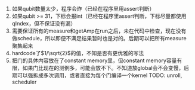 1. 如果qubit数量太少，程序会炸（已经在程序里用assert判断）
2. 如果qubit >= 31，下标会报int（已经在程序里assert判断，下标尽量都使用qIndex，但不保证没有漏）
3. 需要保证所有的measure和getAmp在run之后，未在代码中检查，现在没有做schedule，所以即便不满足结果暂时也是对的。后期可以把所有measure聚集起来
4. hardcode了$1/\sqrt{2}$的值，不知是否有更优雅的写法
5. 把门的具体内容放在了constant memory里，但constant memory容量有限，如果门比现在的测例多，可能会放不下。不知道放global会不会变慢，后期可以强拆成多次调用，或者直接为每个门编译一个kernel
TODO:
unroll, scheduler